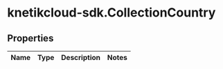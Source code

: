 # knetikcloud-sdk.CollectionCountry

## Properties
Name | Type | Description | Notes
------------ | ------------- | ------------- | -------------


